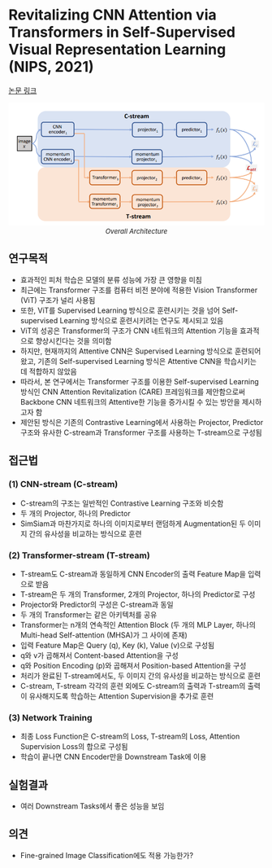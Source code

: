 # Revitalizing CNN Attention via Transformers in Self-Supervised Visual Representation Learning (NIPS, 2021)

[논문 링크](https://proceedings.neurips.cc/paper/2021/hash/21be992eb8016e541a15953eee90760e-Abstract.html)

<p align="center">
    <img width="600" alt='fig1' src="./img/04_03_01.png?raw=true"></br>
    <em><font size=2>Overall Architecture</font></em>
</p>

## 연구목적
- 효과적인 피처 학습은 모델의 분류 성능에 가장 큰 영향을 미침 
- 최근에는 Transformer 구조를 컴퓨터 비전 분야에 적용한 Vision Transformer (ViT) 구조가 널리 사용됨 
- 또한, ViT를 Supervised Learning 방식으로 훈련시키는 것을 넘어 Self-supervised Learning 방식으로 훈련시키려는 연구도 제시되고 있음 
- ViT의 성공은 Transformer의 구조가 CNN 네트워크의 Attention 기능을 효과적으로 향상시킨다는 것을 의미함 
- 하지만, 현재까지의 Attentive CNN은 Supervised Learning 방식으로 훈련되어 왔고, 기존의 Self-supervised Learning 방식은 Attentive CNN을 학습시키는 데 적합하지 않았음 
- 따라서, 본 연구에서는 Transformer 구조를 이용한 Self-supervised Learning 방식인 CNN Attention Revitalization (CARE) 프레임워크를 제안함으로써 Backbone CNN 네트워크의 Attentive한 기능을 증가시킬 수 있는 방안을 제시하고자 함 
- 제안된 방식은 기존의 Contrastive Learning에서 사용하는 Projector, Predictor 구조와 유사한 C-stream과 Transformer 구조를 사용하는 T-stream으로 구성됨 

## 접근법
### (1) CNN-stream (C-stream) 
- C-stream의 구조는 일반적인 Contrastive Learning 구조와 비슷함 
- 두 개의 Projector, 하나의 Predictor 
- SimSiam과 마찬가지로 하나의 이미지로부터 랜덤하게 Augmentation된 두 이미지 간의 유사성을 비교하는 방식으로 훈련 
### (2) Transformer-stream (T-stream) 
- T-stream도 C-stream과 동일하게 CNN Encoder의 출력 Feature Map을 입력으로 받음 
- T-stream은 두 개의 Transformer, 2개의 Projector, 하나의 Predictor로 구성 
- Projector와 Predictor의 구성은 C-stream과 동일 
- 두 개의 Transformer는 같은 아키텍처를 공유
- Transformer는 n개의 연속적인 Attention Block (두 개의 MLP Layer, 하나의 Multi-head Self-attention (MHSA)가 그 사이에 존재) 
- 입력 Feature Map은 Query (q), Key (k), Value (v)으로 구성됨 
- q와 v가 곱해져서 Content-based Attention을 구성
- q와 Position Encoding (p)와 곱해져서 Position-based Attention을 구성 
- 처리가 완료된 T-stream에서도, 두 이미지 간의 유사성을 비교하는 방식으로 훈련 
- C-stream, T-stream 각각의 훈련 외에도 C-stream의 출력과 T-stream의 출력이 유사해지도록 학습하는 Attention Supervision을 추가로 훈련 
### (3) Network Training 
- 최종 Loss Function은 C-stream의 Loss, T-stream의 Loss, Attention Supervision Loss의 합으로 구성됨 
- 학습이 끝나면 CNN Encoder만을 Downstream Task에 이용 

## 실험결과
- 여러 Downstream Tasks에서 좋은 성능을 보임 

## 의견
- Fine-grained Image Classification에도 적용 가능한가?